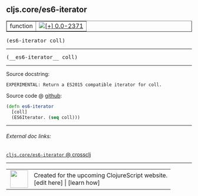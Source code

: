 ## cljs.core/es6-iterator



 <table border="1">
<tr>
<td>function</td>
<td><a href="https://github.com/cljsinfo/cljs-api-docs/tree/0.0-2371"><img valign="middle" alt="[+] 0.0-2371" title="Added in 0.0-2371" src="https://img.shields.io/badge/+-0.0--2371-lightgrey.svg"></a> </td>
</tr>
</table>

<samp>(es6-iterator coll)</samp><br>

---

 <samp>
(__es6-iterator__ coll)<br>
</samp>

---





Source docstring:

```
EXPERIMENTAL: Return a ES2015 compatible iterator for coll.
```


Source code @ [github]():

```clj
(defn es6-iterator
  [coll]
  (ES6Iterator. (seq coll)))
```

<!--
Repo - tag - source tree - lines:

 <pre>

</pre>

-->

---



###### External doc links:

[`cljs.core/es6-iterator` @ crossclj](http://crossclj.info/fun/cljs.core.cljs/es6-iterator.html)<br>

---

 <table>
<tr><td>
<img valign="middle" align="right" width="48px" src="http://i.imgur.com/Hi20huC.png">
</td><td>
Created for the upcoming ClojureScript website.<br>
[edit here] | [learn how]
</td></tr></table>

[edit here]:https://github.com/cljsinfo/cljs-api-docs/blob/master/cljsdoc/cljs.core/es6-iterator.cljsdoc
[learn how]:https://github.com/cljsinfo/cljs-api-docs/wiki/cljsdoc-files

<!--

This information was too distracting to show to readers, but I'll leave it
commented here since it is helpful to:

- pretty-print the data used to generate this document
- and show how to retrieve that data



The API data for this symbol:

```clj
{:ns "cljs.core",
 :name "es6-iterator",
 :signature ["[coll]"],
 :name-encode "es6-iterator",
 :history [["+" "0.0-2371"]],
 :type "function",
 :full-name-encode "cljs.core/es6-iterator",
 :source {:code "(defn es6-iterator\n  [coll]\n  (ES6Iterator. (seq coll)))",
          :title "Source code",
          :repo "clojurescript",
          :tag "r1.9.36",
          :filename "src/main/cljs/cljs/core.cljs",
          :lines [1175 1178],
          :url "https://github.com/clojure/clojurescript/blob/r1.9.36/src/main/cljs/cljs/core.cljs#L1175-L1178"},
 :usage ["(es6-iterator coll)"],
 :full-name "cljs.core/es6-iterator",
 :docstring "EXPERIMENTAL: Return a ES2015 compatible iterator for coll.",
 :cljsdoc-url "https://github.com/cljsinfo/cljs-api-docs/blob/master/cljsdoc/cljs.core/es6-iterator.cljsdoc"}

```

Retrieve the API data for this symbol:

```clj
;; from Clojure REPL
(require '[clojure.edn :as edn])
(-> (slurp "https://raw.githubusercontent.com/cljsinfo/cljs-api-docs/catalog/cljs-api.edn")
    (edn/read-string)
    (get-in [:symbols "cljs.core/es6-iterator"]))
```

-->
